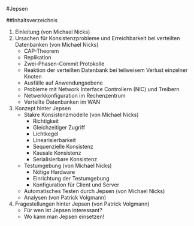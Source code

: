 #Jepsen

##Inhaltsverzeichnis
1. Einleitung (von Michael Nicks)
2. Ursachen für Konsistenzprobleme und Erreichbarkeit bei verteilten Datenbanken (von Michael Nicks)
   * CAP-Theorem
   * Replikation
   * Zwei-Phasen-Commit Protokolle 
   * Reaktion der verteilten Datenbank bei teilweisem Verlust einzelner Knoten
   * Ausfälle auf Anwendungsebene
   * Probleme mit Network Interface Controllern (NIC) und Treibern
   * Netwerkkonfiguration im Rechenzentrum
   * Verteilte Datenbanken im WAN
3. Konzept hinter Jepsen
   * Stakre Konsistenzmodelle (von Michael Nicks)
     * Richtigkeit
     * Gleichzeitiger Zugriff
     * Lichtkegel
     * Linearisierbarkeit
     * Sequenzielle Konsistenz
     * Kausale Konsistenz
     * Serialisierbare Konsistenz
   * Testumgebung (von Michael Nicks)
     * Nötige Hardware
     * Einrichtung der Testumgebung
     * Konfiguration für Client und Server
   * Automatisches Testen durch Jepsen (von Michael Nicks)
   * Analysen (von Patrick Volgmann)
4. Fragestellungen hinter Jepsen (von Patrick Volgmann)
   * Für wen ist Jepsen interessant?
   * Wo kann man Jepsen einsetzen!
   

